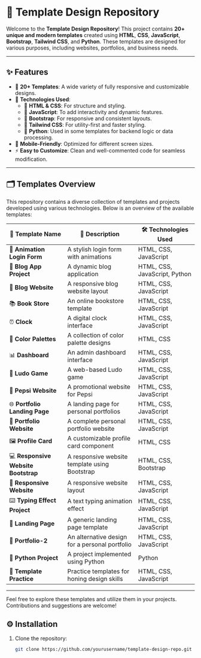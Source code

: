  # 🌟 Template Design Repository

Welcome to the **Template Design Repository**! This project contains **20+ unique and modern templates** created using **HTML**, **CSS**, **JavaScript**, **Bootstrap**, **Tailwind CSS**, and **Python**. These templates are designed for various purposes, including websites, portfolios, and business needs.

---

## ✨ Features

- 🔖 **20+ Templates**: A wide variety of fully responsive and customizable designs.
- 🚀 **Technologies Used**:
  - 📝 **HTML & CSS**: For structure and styling.
  - 🎨 **JavaScript**: To add interactivity and dynamic features.
  - 📏 **Bootstrap**: For responsive and consistent layouts.
  - 💨 **Tailwind CSS**: For utility-first and faster styling.
  - 🐍 **Python**: Used in some templates for backend logic or data processing.
- 📱 **Mobile-Friendly**: Optimized for different screen sizes.
- ⚡ **Easy to Customize**: Clean and well-commented code for seamless modification.

---

## 🗂️ Templates Overview

This repository contains a diverse collection of templates and projects developed using various technologies. Below is an overview of the available templates:

| 🌟 **Template Name**            | 📝 **Description**                                     | 🛠️ **Technologies Used**        |
|--------------------------------|---------------------------------------------------------|----------------------------------|
| 🎨 **Animation Login Form**    | A stylish login form with animations                   | HTML, CSS, JavaScript            |
| 📝 **Blog App Project**        | A dynamic blog application                             | HTML, CSS, JavaScript, Python    |
| 📰 **Blog Website**            | A responsive blog website layout                       | HTML, CSS, JavaScript            |
| 📚 **Book Store**              | An online bookstore template                           | HTML, CSS, JavaScript            |
| ⏰ **Clock**                   | A digital clock interface                              | HTML, CSS, JavaScript            |
| 🎨 **Color Palettes**          | A collection of color palette designs                  | HTML, CSS                        |
| 📊 **Dashboard**               | An admin dashboard interface                           | HTML, CSS, JavaScript            |
| 🎲 **Ludo Game**               | A web-based Ludo game                                  | HTML, CSS, JavaScript            |
| 🥤 **Pepsi Website**           | A promotional website for Pepsi                        | HTML, CSS, JavaScript            |
| 🌐 **Portfolio Landing Page**  | A landing page for personal portfolios                 | HTML, CSS, JavaScript            |
| 💼 **Portfolio Website**       | A complete personal portfolio website                  | HTML, CSS, JavaScript            |
| 🖼️ **Profile Card**            | A customizable profile card component                  | HTML, CSS                        |
| 💻 **Responsive Website Bootstrap** | A responsive website template using Bootstrap       | HTML, CSS, Bootstrap             |
| 📱 **Responsive Website**      | A responsive website layout                            | HTML, CSS, JavaScript            |
| ⌨️ **Typing Effect Project**   | A text typing animation effect                         | HTML, CSS, JavaScript            |
| 🚀 **Landing Page**            | A generic landing page template                        | HTML, CSS, JavaScript            |
| 🎨 **Portfolio-2**             | An alternative design for a personal portfolio         | HTML, CSS, JavaScript            |
| 🐍 **Python Project**          | A project implemented using Python                     | Python                           |
| 🧪 **Template Practice**       | Practice templates for honing design skills            | HTML, CSS, JavaScript            |

---

Feel free to explore these templates and utilize them in your projects. Contributions and suggestions are welcome!


## ⚙️ Installation

1. Clone the repository:
   ```bash
   git clone https://github.com/yourusername/template-design-repo.git
